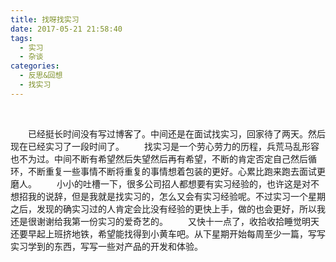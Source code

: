 ```yaml
---
title: 找呀找实习
date: 2017-05-21 21:58:40
tags:
  - 实习
  - 杂谈
categories:
  - 反思&回想
  - 找实习
---
```

&ensp;&ensp;&ensp;&ensp;
<!--more-->
&ensp;&ensp;&ensp;&ensp;已经挺长时间没有写过博客了。中间还是在面试找实习，回家待了两天。然后现在已经实习了一段时间了。
&ensp;&ensp;&ensp;&ensp;找实习是一个劳心劳力的历程，兵荒马乱形容也不为过。中间不断有希望然后失望然后再有希望，不断的肯定否定自己然后循环，不断重复一些事情不断将重复的事情想着包装的更好。心累比跑来跑去面试更磨人。
&ensp;&ensp;&ensp;&ensp;小小的吐槽一下，很多公司招人都想要有实习经验的，也许这是对不想招我的说辞，但是我就是找实习的，怎么又会有实习经验呢。不过实习一个星期之后，发现的确实习过的人肯定会比没有经验的更快上手，做的也会更好，所以我还是很谢谢给我第一份实习的爱奇艺的。
&ensp;&ensp;&ensp;&ensp;又快十一点了，收拾收拾睡觉明天还要早起上班挤地铁，希望能找得到小黄车吧。从下星期开始每周至少一篇，写写实习学到的东西，写写一些对产品的开发和体验。

